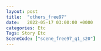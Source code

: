 ```yaml
---
layout: post
title:  "others_free97"
date:   2022-05-17 03:00:00 +0000
categories: Etc
Tags: Story Etc
SceneCode: ["scene_free97_q1_s20"]
---
```

